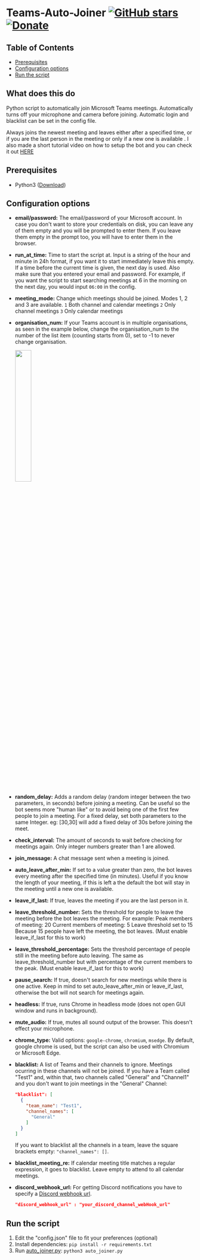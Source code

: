 # Teams-Auto-Joiner [![GitHub stars](https://img.shields.io/github/stars/TobiasPankner/Teams-Auto-Joiner.svg?style=social&label=Star)](https://GitHub.com/TobiasPankner/Teams-Auto-Joiner/stargazers/) [![Donate](https://img.shields.io/badge/Donate-PayPal-green.svg)](https://www.paypal.com/cgi-bin/webscr?cmd=_s-xclick&hosted_button_id=3TU2XDBK2JFU4&source=url)

## Table of Contents

- [Prerequisites](#prerequisites)
- [Configuration options](#configuration-options)
- [Run the script](#run-the-script)

## What does this do

Python script to automatically join Microsoft Teams meetings.
Automatically turns off your microphone and camera before joining. Automatic login and blacklist can be set in the config file.

Always joins the newest meeting and leaves either after a specified time, or if you are the last person in the meeting or only if a new one is available .
I also made a short tutorial video on how to setup the bot and you can check it out [HERE](https://youtu.be/YgkSOqfIjf4)

## Prerequisites  
  
 - Python3 ([Download](https://www.python.org/downloads/))
   
## Configuration options  
  
- **email/password:**
The email/password of your Microsoft account. In case you don't want to store your credentials on disk, you can leave any of them empty and you will be prompted to enter them. If you leave them empty in the prompt too, you will have to enter them in the browser. 

- **run_at_time:**
Time to start the script at. Input is a string of the hour and minute in 24h format, if you want it to start immediately leave this empty. 
If a time before the current time is given, the next day is used. Also make sure that you entered your email and password.
For example, if you want the script to start searching meetings at 6 in the morning on the next day, you would input `06:00` in the config.

- **meeting_mode:**
Change which meetings should be joined. Modes 1, 2 and 3 are available.
`1` Both channel and calendar meetings
`2` Only channel meetings
`3` Only calendar meetings

- **organisation_num:**
If your Teams account is in multiple organisations, as seen in the example below, change the organisation_num to the number of the list item (counting starts from 0), 
set to -1 to never change organisation.

    <img width="30%" src="https://imgur.com/4NTVrqj.png">

- **random_delay:**
Adds a random delay (random integer between the two parameters, in seconds) before joining a meeting. Can be useful so the bot seems more "human like" or to avoid being one of the first few people to join a meeting. For a fixed delay, set both parameters to the same Integer.
eg: [30,30] will add a fixed delay of 30s before joining the meet.

- **check_interval:**
The amount of seconds to wait before checking for meetings again. Only integer numbers greater than 1 are allowed.

- **join_message:**
A chat message sent when a meeting is joined.

- **auto_leave_after_min:**
If set to a value greater than zero, the bot leaves every meeting after the specified time (in minutes). Useful if you know the length of your meeting, if this is left a the default the bot will stay in the meeting until a new one is available.

- **leave_if_last:**
If true, leaves the meeting if you are the last person in it.

- **leave_threshold_number:**
Sets the threshold for people to leave the meeting before the bot leaves the meeting.
For example:
Peak members of meeting: 20
Current members of meeting: 5
Leave threshold set to 15
Because 15 people have left the meeting, the bot leaves.
(Must enable leave_if_last for this to work) 

- **leave_threshold_percentage:**
Sets the threshold percentage of people still in the meeting before auto leaving. The same as 
leave_threshold_number but with percentage of the current members to the peak.
(Must enable leave_if_last for this to work)

- **pause_search:**
If true, doesn't search for new meetings while there is one active. Keep in mind to set auto_leave_after_min or leave_if_last,
otherwise the bot will not search for meetings again.

- **headless:**
If true, runs Chrome in headless mode (does not open GUI window and runs in background).

- **mute_audio:**
If true, mutes all sound output of the browser. This doesn't effect your microphone.

- **chrome_type:**
Valid options: `google-chrome`, `chromium`, `msedge`. By default, google chrome is used, but the script can also be used with Chromium or Microsoft Edge.

- **blacklist:**
A list of Teams and their channels to ignore. Meetings ocurring in these channels will not be joined.
If you have a Team called "Test1" and, within that, two channels called "General" and "Channel1" and you don't want to join meetings in the "General" Channel:
    ```json
    "blacklist": [
      {
        "team_name": "Test1",
        "channel_names": [
          "General"
        ]
      }
    ]
    ```
   If you want to blacklist all the channels in a team, leave the square brackets empty: `"channel_names": []`.

- **blacklist_meeting_re:**
If calendar meeting title matches a regular expression, it goes to blacklist.
Leave empty to attend to all calendar meetings.

- **discord_webhook_url:**
For getting Discord notifications you have to specify a [Discord webhook url](https://support.discord.com/hc/en-us/articles/228383668-Intro-to-Webhooks).

    ```json 
    "discord_webhook_url" : "your_discord_channel_webHook_url" 
    ```

## Run the script

 1. Edit the "config.json" file to fit your preferences (optional)
 2. Install dependencies:   ```pip install -r requirements.txt```
 3. Run [auto_joiner.py](auto_joiner.py): ```python3 auto_joiner.py```
